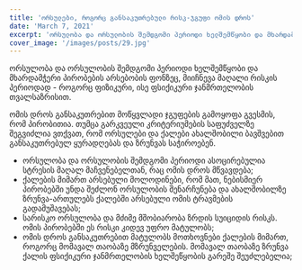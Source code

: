 ```yaml
---
title: 'ორსულები, როგორც განსაკუთრებული რისკ-ჯგუფი ომის დროს'
date: 'March 7, 2021'
excerpt: 'ორსულობა და ორსულობის შემდგომი პერიოდი ხელშემწყობი და მხარდამჭერი პირობების არსებობის ფონზეც...'
cover_image: '/images/posts/29.jpg'
---
```


ორსულობა და ორსულობის შემდგომი პერიოდი ხელშემწყობი და მხარდამჭერი პირობების არსებობის ფონზეც, მიიჩნევა მაღალი რისკის პერიოდად - როგორც ფიზიკური, ისე ფსიქიკური ჯანმრთელობის თვალსაზრისით. 

ომის დროს განსაკუთრებით მოწყვლადი ჯგუფების გამოყოფა გვესმის, რომ პირობითია. თუმცა გარკვეული კრიტერიუმების საფუძველზე შეგვიძლია ვთქვათ, რომ ორსულები და ქალები ახალშობილი ბავშვებით განსაკუთრებულ ყურადღებას და ზრუნვას საჭიროებენ. 

-	ორსულობა და ორსულობის შემდგომი პერიოდი ასოცირებულია სტრესის მაღალ მაჩვენებელთან, რაც ომის დროს მწვავდება;
-	ქალების მიმართ არსებული მოლოდინები, რომ მათ, ნებისმიერ პირობებში უნდა შეძლონ ორსულობის შენარჩუნება და ახალშობილზე ზრუნვა-ართულებს ქალებში არსებული ომის ტრავმების გადამუშავებას;
-	სარისკო ორსულობა და მძიმე მშობიარობა ზრდის სუიციდის რისკს. ომის პირობებში ეს რისკი კიდევ უფრო მატულობს;
-	ომის დროს განსაკუთრებით მატულობს მოთხოვნები ქალების მიმართ, როგორც მომავალ თაობაზე მზრუნველების. მომავალ თაობაზე ზრუნვა ქალის ფსიქიკური ჯანმრთელობის ხელშეწყობის გარეშე შეუძლებელია; 





